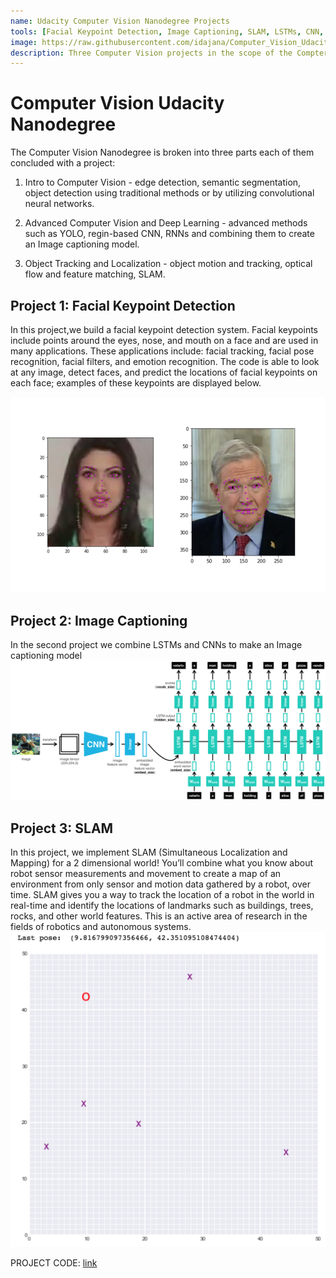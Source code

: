 ```yaml
---
name: Udacity Computer Vision Nanodegree Projects
tools: [Facial Keypoint Detection, Image Captioning, SLAM, LSTMs, CNN, Computer Vision, Deep Learning]
image: https://raw.githubusercontent.com/idajana/Computer_Vision_Udacity_Nanodegree/main/Project_1_Facial_Keypoint_Detection/images/key_pts_example.png
description: Three Computer Vision projects in the scope of the Compter Vision Nanodegree offered by Udacity.
---
```


# Computer Vision Udacity Nanodegree

The Computer Vision Nanodegree is broken into three parts each of them concluded with a project:

1. Intro to Computer Vision - edge detection, semantic segmentation, object detection using traditional methods or by utilizing convolutional neural networks.

2. Advanced Computer Vision and Deep Learning - advanced methods such as YOLO, regin-based CNN, RNNs and combining them to create an Image captioning model.
3. Object Tracking and Localization - object motion and tracking, optical flow and feature matching, SLAM.

## Project 1: Facial Keypoint Detection


In this project,we build a facial keypoint detection system. Facial keypoints include points around the eyes, nose, and mouth on a face and are used in many applications. These applications include: facial tracking, facial pose recognition, facial filters, and emotion recognition. The code is able to look at any image, detect faces, and predict the locations of facial keypoints on each face; examples of these keypoints are displayed below.

![Facial Keypoint Detection](https://raw.githubusercontent.com/idajana/Computer_Vision_Udacity_Nanodegree/main/Project_1_Facial_Keypoint_Detection/images/key_pts_example.png)

## Project 2: Image Captioning
In the second project we combine LSTMs and CNNs to make an Image captioning model 
![img_capt](https://raw.githubusercontent.com/idajana/Computer_Vision_Udacity_Nanodegree/main/Project_2_Image_Captioning/images/encoder-decoder.png)

## Project 3: SLAM
In this project, we implement SLAM (Simultaneous Localization and Mapping) for a 2 dimensional world! You’ll combine what you know about robot sensor measurements and movement to create a map of an environment from only sensor and motion data gathered by a robot, over time. SLAM gives you a way to track the location of a robot in the world in real-time and identify the locations of landmarks such as buildings, trees, rocks, and other world features. This is an active area of research in the fields of robotics and autonomous systems.
![slam](https://github.com/idajana/Computer_Vision_Udacity_Nanodegree/raw/main/Project_3_SLAM/images/robot_world.png)


PROJECT CODE: [link](https://github.com/idajana/Computer_Vision_Udacity_Nanodegree) 


